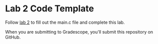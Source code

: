 # Lab 2 Code Template

Follow [lab 2](https://github.com/ece362-purdue/labs/tree/main/lab2-interrupts/README.md) to fill out the main.c file and complete this lab.

When you are submitting to Gradescope, you'll submit this repository on GitHub.
